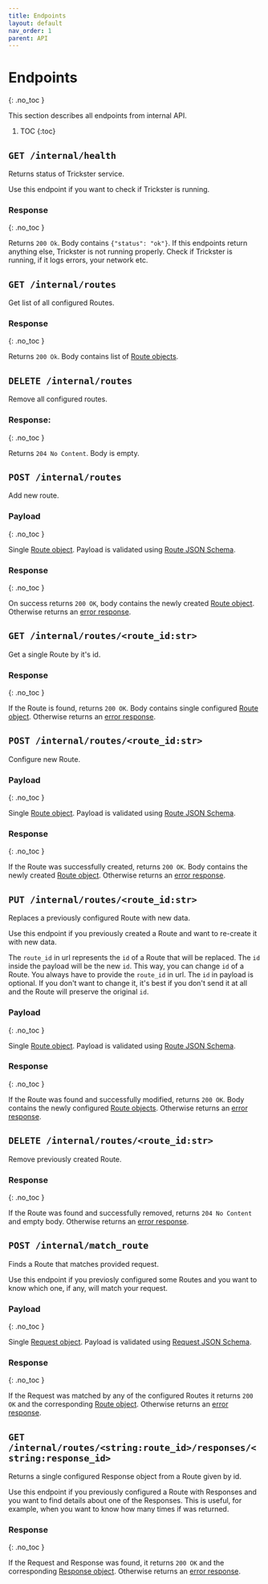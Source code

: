 ```yaml
---
title: Endpoints
layout: default
nav_order: 1
parent: API
---
```



# Endpoints
{: .no_toc }

This section describes all endpoints from internal API.

1. TOC
{:toc}


## `GET /internal/health`
Returns status of Trickster service.

Use this endpoint if you want to check if Trickster is running.

### Response
{: .no_toc }

Returns `200 Ok`. Body contains `{"status": "ok"}`. If this endpoints return anything else, Trickster is not
running properly. Check if Trickster is running, if it logs errors, your network etc.


## `GET /internal/routes`
Get list of all configured Routes.

### Response
{: .no_toc }

Returns `200 Ok`. Body contains list of [Route objects](/trickster/api/model.html#route).


## `DELETE /internal/routes`
Remove all configured routes.

### Response:
{: .no_toc }

Returns `204 No Content`. Body is empty.


## `POST /internal/routes`
Add new route.

### Payload
{: .no_toc }

Single [Route object](/trickster/api/model.html#route). Payload is validated using [Route JSON Schema](https://raw.githubusercontent.com/JakubTesarek/trickster/main/trickster/schemas/route.schema.json).

### Response
{: .no_toc }

On success returns `200 OK`, body contains the newly created [Route object](/trickster/api/model.html#route).
Otherwise returns an [error response](/trickster/api/response-codes).


## `GET /internal/routes/<route_id:str>`
Get a single Route by it's id.

### Response
{: .no_toc }

If the Route is found, returns `200 OK`. Body contains single configured [Route object](/trickster/api/model.html#route).
Otherwise returns an [error response](/trickster/api/response-codes).


## `POST /internal/routes/<route_id:str>`
Configure new Route.

### Payload
{: .no_toc }

Single [Route object](/trickster/api/model.html#route). Payload is validated using [Route JSON Schema](https://raw.githubusercontent.com/JakubTesarek/trickster/main/trickster/schemas/route.schema.json).

### Response
{: .no_toc }

If the Route was successfully created, returns `200 OK`. Body contains the newly created [Route object](/trickster/api/model.html#route). Otherwise returns an [error response](/trickster/api/response-codes).


## `PUT /internal/routes/<route_id:str>`
Replaces a previously configured Route with new data.

Use this endpoint if you previously created a Route and want to re-create it with new data.

The `route_id` in url represents the `id` of a Route that will be replaced. The `id` inside the payload will be the new `id`. This way, you can change `id` of a Route. You always have to provide the `route_id` in url. The `id` in payload is optional. If you don't want to change it, it's best if you don't send it at all and the Route will preserve the original `id`.

### Payload
{: .no_toc }

Single [Route object](/trickster/api/model.html#route). Payload is validated using [Route JSON Schema](https://raw.githubusercontent.com/JakubTesarek/trickster/main/trickster/schemas/route.schema.json).

### Response
{: .no_toc }

If the Route was found and successfully modified, returns `200 OK`. Body contains the newly configured [Route objects](/trickster/api/model.html#route). Otherwise returns an [error response](/trickster/api/response-codes).


## `DELETE /internal/routes/<route_id:str>`
Remove previously created Route.

### Response
{: .no_toc }

If the Route was found and successfully removed, returns `204 No Content` and empty body. Otherwise returns an [error response](/trickster/api/response-codes).


## `POST /internal/match_route`
Finds a Route that matches provided request.

Use this endpoint if you previosly configured some Routes and you want to know which one, if any, will match your request.

### Payload
{: .no_toc }

Single [Request object](/trickster/api/model.html#request). Payload is validated using [Request JSON Schema](https://raw.githubusercontent.com/JakubTesarek/trickster/main/trickster/schemas/request.schema.json).

### Response
{: .no_toc }

If the Request was matched by any of the configured Routes it returns `200 OK` and the corresponding [Route object](/trickster/api/model.html#route). Otherwise returns an [error response](/trickster/api/response-codes).


## `GET /internal/routes/<string:route_id>/responses/<string:response_id>`
Returns a single configured Response object from a Route given by id.

Use this endpoint if you previously configured a Route with Responses and you want to find details about one of the Responses. This is useful, for example, when you want to know how many times if was returned.

### Response
{: .no_toc }

If the Request and Response was found, it returns `200 OK` and the corresponding [Response object](/trickster/api/model.html#response). Otherwise returns an [error response](/trickster/api/response-codes).